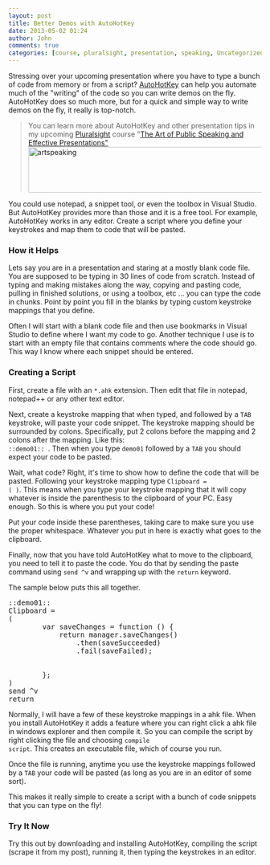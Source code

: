 ```yaml
---
layout: post
title: Better Demos with AutoHotKey
date: 2013-05-02 01:24
author: John
comments: true
categories: [course, pluralsight, presentation, speaking, Uncategorized]
---
```

Stressing over your upcoming presentation where you have to type a bunch of code from memory or from a script? <a href="http://www.autohotkey.com" target="_blank">AutoHotKey</a> can help you automate much of the "writing" of the code so you can write demos on the fly. AutoHotKey does so much more, but for a quick and simple way to write demos on the fly, it really is top-notch.

<blockquote>You can learn more about AutoHotKey and other presentation tips in my upcoming <a href="http://www.pluralsight.com" target="_blank">Pluralsight</a> course "<a href="http://jpapa.me/artspeaking" target="_blank">The Art of Public Speaking and Effective Presentations" <img src="/wp-content/uploads/2013/05/artspeaking-600x91.png" alt="artspeaking" width="600" height="91" class="aligncenter size-large wp-image-17921" /></a>
</blockquote>

You could use notepad, a snippet tool, or even the toolbox in Visual Studio. But AutoHotKey provides more than those and it is a free tool. For example, AutoHotKey works in any editor. Create a script where you define your keystrokes and map them to code that will be pasted.

<h3>How it Helps</h3>
Lets say you are in a presentation and staring at a mostly blank code file. You are supposed to be typing in 30 lines of code from scratch. Instead of typing and making mistakes along the way, copying and pasting code, pulling in finished solutions, or using a toolbox, etc ... you can type the code in chunks. Point by point you fill in the blanks by typing custom keystroke mappings that you define.

Often I will start with a blank code file and then use bookmarks in Visual Studio to define where I want my code to go. Another technique I use is to start with an empty file that contains comments where the code should go. This way I know where each snippet should be entered.

<h3>Creating a Script</h3>
First, create a file with an <code>*.ahk</code> extension. Then edit that file in notepad, notepad++ or any other text editor. 

Next, create a keystroke mapping that when typed, and followed by a <code>TAB</code> keystroke, will paste your code snippet. The keystroke mapping should be surrounded by colons. Specifically, put 2 colons before the mapping and 2 colons after the mapping. Like this: <code> ::demo01:: </code>. Then when you type <code>demo01</code> followed by a <code>TAB</code> you should expect your code to be pasted.

Wait, what code? Right, it's time to show how to define the code that will be pasted. Following your keystroke mapping type <code>Clipboard = (   )</code>. This means when you type your keystroke mapping that it will copy whatever is inside the parenthesis to the clipboard of your PC. Easy enough. So this is where you put your code!

Put your code inside these parentheses, taking care to make sure you use the proper whitespace. Whatever you put in here is exactly what goes to the clipboard. 

Finally, now that you have told AutoHotKey what to move to the clipboard, you need to tell it to paste the code. You do that by sending the paste command using <code>send ^v</code> and wrapping up with the <code>return</code> keyword. 

The sample below puts this all together.

<pre class="prettyprint linenums">
::demo01::
Clipboard = 
(
        var saveChanges = function () {
            return manager.saveChanges()
                .then(saveSucceeded)
                .fail(saveFailed);
            

        };
)
send ^v
return
</pre>

Normally, I will have a few of these keystroke mappings in a ahk file. When you install AutoHotKey it adds a feature where you can right click a ahk file in windows explorer and then compile it. So you can compile the script by right clicking the file and choosing <code>compile script</code>. This creates an executable file, which of course you run.

Once the file is running, anytime you use the keystroke mappings followed by a <code>TAB</code> your code will be pasted (as long as you are in an editor of some sort).

This makes it really simple to create a script with a bunch of code snippets that you can type on the fly!

<h3>Try It Now</h3>
Try this out by downloading and installing AutoHotKey, compiling the script (scrape it from my post), running it, then typing the keystrokes in an editor.

